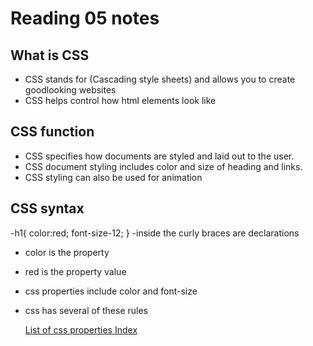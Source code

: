 # Reading 05 notes
## What is CSS 
- CSS stands for (Cascading style sheets) and allows you to create goodlooking websites
- CSS helps control how html elements look like
## CSS function
- CSS specifies how documents are styled and laid out to the user.
- CSS document styling includes color and size of heading and links.
- CSS styling can also be used for animation
## CSS syntax
-h1{
    color:red;
    font-size-12;
    }
-inside the curly braces are declarations
- color is the property
- red is the property value
- css properties include color and font-size
- css has several of these rules

   [List of css properties Index](https://developer.mozilla.org/en-US/docs/Web/CSS/Reference)
